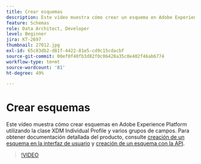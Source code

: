 ```yaml
---
title: Crear esquemas
description: Este vídeo muestra cómo crear un esquema en Adobe Experience Platform utilizando la clase XDM Individual Profile y varios grupos de campos.
feature: Schemas
role: Data Architect, Developer
level: Beginner
jira: KT-2697
thumbnail: 27012.jpg
exl-id: 65c83db2-d81f-4422-81e5-cd9c15cdacbf
source-git-commit: 00ef0f40fb3d82f0c06428a35c0e402f46ab6774
workflow-type: tm+mt
source-wordcount: '81'
ht-degree: 49%

---
```


# Crear esquemas

Este vídeo muestra cómo crear esquemas en Adobe Experience Platform utilizando la clase XDM Individual Profile y varios grupos de campos. Para obtener documentación detallada del producto, consulte [creación de un esquema en la interfaz de usuario](https://experienceleague.adobe.com/docs/experience-platform/xdm/tutorials/create-schema-ui.html?lang=es) y [creación de un esquema con la API](https://experienceleague.adobe.com/docs/experience-platform/xdm/tutorials/create-schema-api.html?lang=es).

>[!VIDEO](https://video.tv.adobe.com/v/27012?learn=on)